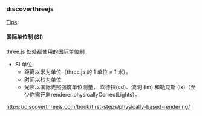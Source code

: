### discoverthreejs
[Tips](https://discoverthreejs.com/zh/tips-and-tricks/)

#### 国际单位制 (SI)
three.js 处处都使用的国际单位制
* SI 单位
    * 距离以米为单位（three.js 的 1 单位 = 1 米）。
    * 时间以秒为单位
    * 光照以国际光照强度单位测量， 坎德拉(cd)、流明 (lm) 和勒克斯 (lx)（至少你需开启renderer.physicallyCorrectLights）。

https://discoverthreejs.com/book/first-steps/physically-based-rendering/
